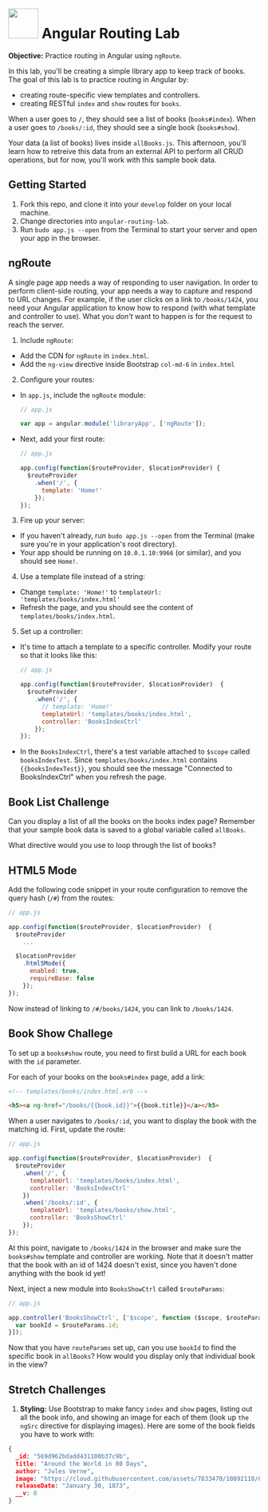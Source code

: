 # <img src="https://cloud.githubusercontent.com/assets/7833470/10899314/63829980-8188-11e5-8cdd-4ded5bcb6e36.png" height="60"> Angular Routing Lab

**Objective:** Practice routing in Angular using `ngRoute`.

In this lab, you'll be creating a simple library app to keep track of books. The goal of this lab is to practice routing in Angular by:
* creating route-specific view templates and controllers.
* creating RESTful `index` and `show` routes for `books`.

When a user goes to `/`, they should see a list of books (`books#index`). When a user goes to `/books/:id`, they should see a single book (`books#show`).

Your data (a list of books) lives inside `allBooks.js`. This afternoon, you'll learn how to retreive this data from an external API to perform all CRUD operations, but for now, you'll work with this sample book data.

## Getting Started

1. Fork this repo, and clone it into your `develop` folder on your local machine.
2. Change directories into `angular-routing-lab`.
3. Run `budo app.js --open` from the Terminal to start your server and open your app in the browser.

## ngRoute

A single page app needs a way of responding to user navigation. In order to perform client-side routing, your app needs a way to capture and respond to URL changes. For example, if the user clicks on a link to `/books/1424`, you need your Angular application to know how to respond (with what template and controller to use). What you *don't* want to happen is for the request to reach the server.

1. Include `ngRoute`:
  * Add the CDN for `ngRoute` in `index.html`.
  * Add the `ng-view` directive inside Bootstrap `col-md-6` in `index.html`

2. Configure your routes:

  * In `app.js`, include the `ngRoute` module:

    ``` js
    // app.js

    var app = angular.module('libraryApp', ['ngRoute']);
    ```

  * Next, add your first route:

    ``` js
    // app.js

    app.config(function($routeProvider, $locationProvider) {
      $routeProvider
        .when('/', {
          template: 'Home!'
        });
    });
    ```

3. Fire up your server:
  * If you haven't already, run `budo app.js --open` from the Terminal (make sure you're in your application's root directory).
  * Your app should be running on `10.0.1.10:9966` (or similar), and you should see `Home!`.

4. Use a template file instead of a string:
  * Change `template: 'Home!'` to `templateUrl: 'templates/books/index.html'`
  * Refresh the page, and you should see the content of `templates/books/index.html`.

5. Set up a controller:

  * It's time to attach a template to a specific controller. Modify your route so that it looks like this:

    ``` js
    // app.js

    app.config(function($routeProvider, $locationProvider)  {
      $routeProvider
        .when('/', {
          // template: 'Home!'
          templateUrl: 'templates/books/index.html',
          controller: 'BooksIndexCtrl'
        });
    });
    ```

  * In the `BooksIndexCtrl`, there's a test variable attached to `$scope` called `booksIndexTest`. Since `templates/books/index.html` contains `{{booksIndexTest}}`, you should see the message "Connected to BooksIndexCtrl" when you refresh the page.

## Book List Challenge

Can you display a list of all the books on the books index page? Remember that your sample book data is saved to a global variable called `allBooks`.

What directive would you use to loop through the list of books?

## HTML5 Mode

Add the following code snippet in your route configuration to remove the query hash (`/#`) from the routes:

```js
// app.js

app.config(function($routeProvider, $locationProvider)  {
  $routeProvider
    ...

  $locationProvider
    .html5Mode({
      enabled: true,
      requireBase: false
    });
});
```

Now instead of linking to `/#/books/1424`, you can link to `/books/1424`.

## Book Show Challege

To set up a `books#show` route, you need to first build a URL for each book with the `id` parameter.

For each of your books on the `books#index` page, add a link:

```html
<!-- templates/books/index.html.erb -->

<h5><a ng-href="/books/{{book.id}}">{{book.title}}</a></h5>
```

When a user navigates to `/books/:id`, you want to display the book with the matching id. First, update the route:

```js
// app.js

app.config(function($routeProvider, $locationProvider)  {
  $routeProvider
    .when('/', {
      templateUrl: 'templates/books/index.html',
      controller: 'BooksIndexCtrl'
    })
    .when('/books/:id', {
      templateUrl: 'templates/books/show.html',
      controller: 'BooksShowCtrl'
    });
});
```

At this point, navigate to `/books/1424` in the browser and make sure the `books#show` template and controller are working. Note that it doesn't matter that the book with an id of 1424 doesn't exist, since you haven't done anything with the book id yet!

Next, inject a new module into `BooksShowCtrl` called `$routeParams`:

```js
// app.js

app.controller('BooksShowCtrl', ['$scope', function ($scope, $routeParams) {
  var bookId = $routeParams.id;
}]);
```

Now that you have `routeParams` set up, can you use `bookId` to find the specific book in `allBooks`? How would you display only that individual book in the view?

## Stretch Challenges

1. **Styling:** Use Bootstrap to make fancy `index` and `show` pages, listing out all the book info, and showing an image for each of them (look up `the ngSrc` directive for displaying images). Here are some of the book fields you have to work with:

  ``` json
  {
    _id: "569d962bdadd431100b37c9b",
    title: "Around the World in 80 Days",
    author: "Jules Verne",
    image: "https://cloud.githubusercontent.com/assets/7833470/10892118/865bee3e-8156-11e5-9634-cd7bcd3d6d4f.jpg",
    releaseDate: "January 30, 1873",
    __v: 0
  }
  ```

<!-- 2. Edit and Delete -->